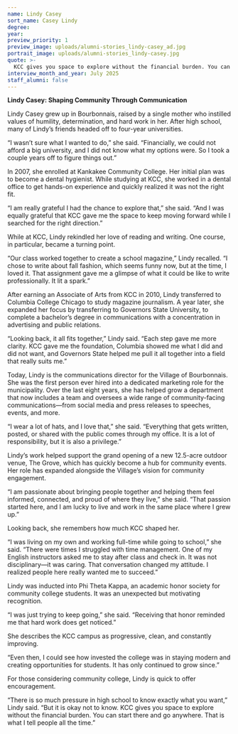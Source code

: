 ```yaml
---
name: Lindy Casey
sort_name: Casey Lindy
degree:
year:
preview_priority: 1
preview_image: uploads/alumni-stories_lindy-casey_ad.jpg
portrait_image: uploads/alumni-stories_lindy-casey.jpg
quote: >-
  KCC gives you space to explore without the financial burden. You can start there and go anywhere.
interview_month_and_year: July 2025
staff_alumni: false
---
```

**Lindy Casey: Shaping Community Through Communication**

Lindy Casey grew up in Bourbonnais, raised by a single mother who instilled values of humility, determination, and hard work in her. After high school, many of Lindy’s friends headed off to four-year universities.

“I wasn’t sure what I wanted to do,” she said. “Financially, we could not afford a big university, and I did not know what my options were. So I took a couple years off to figure things out.”

In 2007, she enrolled at Kankakee Community College. Her initial plan was to become a dental hygienist. While studying at KCC, she worked in a dental office to get hands-on experience and quickly realized it was not the right fit.

“I am really grateful I had the chance to explore that,” she said. “And I was equally grateful that KCC gave me the space to keep moving forward while I searched for the right direction.”

While at KCC, Lindy rekindled her love of reading and writing. One course, in particular, became a turning point.

“Our class worked together to create a school magazine,” Lindy recalled. “I chose to write about fall fashion, which seems funny now, but at the time, I loved it. That assignment gave me a glimpse of what it could be like to write professionally. It lit a spark.”

After earning an Associate of Arts from KCC in 2010, Lindy transferred to Columbia College Chicago to study magazine journalism. A year later, she expanded her focus by transferring to Governors State University, to complete a bachelor’s degree in communications with a concentration in advertising and public relations.

“Looking back, it all fits together,” Lindy said. “Each step gave me more clarity. KCC gave me the foundation, Columbia showed me what I did and did not want, and Governors State helped me pull it all together into a field that really suits me.”

Today, Lindy is the communications director for the Village of Bourbonnais. She was the first person ever hired into a dedicated marketing role for the municipality. Over the last eight years, she has helped grow a department that now includes a team and oversees a wide range of community-facing communications—from social media and press releases to speeches, events, and more.

“I wear a lot of hats, and I love that,” she said. “Everything that gets written, posted, or shared with the public comes through my office. It is a lot of responsibility, but it is also a privilege.”

Lindy’s work helped support the grand opening of a new 12.5-acre outdoor venue, The Grove, which has quickly become a hub for community events. Her role has expanded alongside the Village’s vision for community engagement.

“I am passionate about bringing people together and helping them feel informed, connected, and proud of where they live,” she said. “That passion started here, and I am lucky to live and work in the same place where I grew up.”

Looking back, she remembers how much KCC shaped her.

“I was living on my own and working full-time while going to school,” she said. “There were times I struggled with time management. One of my English instructors asked me to stay after class and check in. It was not disciplinary—it was caring. That conversation changed my attitude. I realized people here really wanted me to succeed.”

Lindy was inducted into Phi Theta Kappa, an academic honor society for community college students. It was an unexpected but motivating recognition.

“I was just trying to keep going,” she said. “Receiving that honor reminded me that hard work does get noticed.”

She describes the KCC campus as progressive, clean, and constantly improving.

“Even then, I could see how invested the college was in staying modern and creating opportunities for students. It has only continued to grow since.”

For those considering community college, Lindy is quick to offer encouragement.

“There is so much pressure in high school to know exactly what you want,” Lindy said. “But it is okay not to know. KCC gives you space to explore without the financial burden. You can start there and go anywhere. That is what I tell people all the time.”

